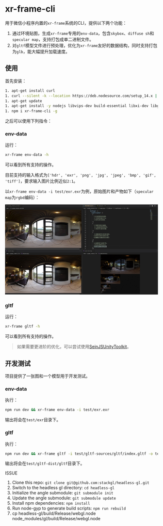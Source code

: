 # xr-frame-cli

用于微信小程序内置的`xr-frame`系统的CLI，提供以下两个功能：

1. 通过环境贴图，生成`xr-frame`专用的`env-data`，包含`skybox`、`diffuse sh`和`specular map`，支持打包成单二进制文件。
2. 对`gltf`模型文件进行预处理，优化为`xr-frame`友好的数据结构，同时支持打包为`glb`，能大幅提升加载速度。

## 使用

首先安装：

```sh
1. apt-get install curl
1. curl --silent -k --location https://deb.nodesource.com/setup_14.x | bash -
1. apt-get update
1. apt-get install -y nodejs libvips-dev build-essential libxi-dev libgl1-mesa-dev libglu1-mesa-dev libglew-dev pkg-config
1. npm i xr-frame-cli -g
```

之后可以使用下列指令：

### env-data

运行：

```sh
xr-frame env-data -h
```

可以看到所有支持的操作。

目前支持的输入格式为`['hdr', 'exr', 'png', 'jpg', 'jpeg', 'bmp', 'gif', 'tiff']`，要求输入图片比例近似`2:1`。

以`xr-frame env-data -i test/exr.exr`为例，原始图片和产物如下（`specular map`为`rgbd`编码）：

![](./doc/env-data.jpg)


### gltf

运行：

```sh
xr-frame gltf -h
```

可以看到所有支持的操作。

>如果需要更进阶的优化，可以尝试使用[SeinJSUnityToolkit](https://github.com/hiloteam/SeinJSUnityToolkit)。

## 开发测试

项目提供了一张图和一个模型用于开发测试。

### env-data

执行：

```sh
npm run dev && xr-frame env-data -i test/exr.exr
```

输出将会在`test/exr`目录下。

### gltf

执行：

```sh
npm run dev && xr-frame gltf -i test/gltf-sources/gltf/index.gltf -o test/gltf-dist
```

输出将会在`test/gltf-dist/gltf`目录下。

ISSUE
1. Clone this repo: `git clone git@github.com:stackgl/headless-gl.git`
1. Switch to the headless gl directory: `cd headless-gl`
1. Initialize the angle submodule: `git submodule init`
1. Update the angle submodule: `git submodule update`
1. Install npm dependencies: `npm install`
1. Run node-gyp to generate build scripts: `npm run rebuild`
1. cp headless-gl/build/Release/webgl.node node_modules/gl/build/Release/webgl.node
